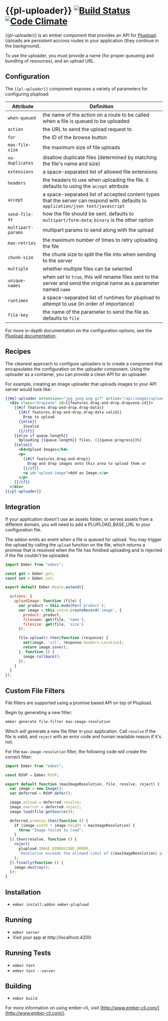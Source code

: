 # {{pl-uploader}} [![Build Status](https://travis-ci.org/paddle8/ember-plupload.svg)](https://travis-ci.org/paddle8/ember-plupload) [![Code Climate](https://codeclimate.com/github/paddle8/ember-plupload/badges/gpa.svg)](https://codeclimate.com/github/paddle8/ember-plupload)

{{pl-uploader}} is an ember component that provides an API for [Plupload](http://www.plupload.com/). Uploads are persistent accross routes in your application (they continue in the background).

To use the uploader, you must provide a name (for proper queueing and bundling of resources), and an upload URL.

## Configuration

The `{{pl-uploader}}` component exposes a variety of parameters for configuring plupload:


| Attribute           | Definition
|---------------------|------------------|
| `when-queued`       | the name of the action on a route to be called when a file is queued to be uploaded
| `action`            | the URL to send the upload request to
| `for`               | the ID of the browse button
| `max-file-size`     | the maximum size of file uploads
| `no-duplicates`     | disallow duplicate files (determined by matching the file's name and size)
| `extensions`        | a space-separated list of allowed file extensions
| `headers`           | the headers to use when uploading the file. it defaults to using the `accept` attribute
| `accept`            | a space-separated list of accepted content types that the server can respond with. defaults to `application/json text/javascript`
| `send-file-as`      | how the file should be sent. defaults to `multipart/form-data`; `binary` is the other option
| `multipart-params`  | multipart params to send along with the upload
| `max-retries`       | the maximum number of times to retry uploading the file
| `chunk-size`        | the chunk size to split the file into when sending to the server
| `multiple`          | whether multiple files can be selected
| `unique-names`      | when set to `true`, this will rename files sent to the server and send the original name as a parameter named `name`
| `runtimes`          | a space-separated list of runtimes for plupload to attempt to use (in order of importance)
| `file-key`          | the name of the parameter to send the file as. defaults to `file`

For more in-depth documentation on the configuration options, see the [Plupload documentation](http://plupload.com/docs/Options).

## Recipes

The cleanest approach to configure uploaders is to create a component that encapsulates the configuration on the uploader component. Using the uploader as a container, you can provide a clean API for an uploader.

For example, creating an image uploader that uploads images to your API server would look like:

```handlebars
{{#pl-uploader extensions="jpg jpeg png gif" action="/api/images/upload" for="upload-image" when-queued="uploadImage" as |queue features|}}
  <div class="dropzone" id={{features.drag-and-drop.dropzone-id}}>
    {{#if features.drag-and-drop.drag-data}}
      {{#if features.drag-and-drop.drag-data.valid}}
        Drop to upload
      {{else}}
        Invalid
      {{/if}}
    {{else if queue.length}}
      Uploading {{queue.length}} files. ({{queue.progress}}%)
    {{else}}
      <h4>Upload Images</h4>
      <p>
        {{#if features.drag-and-drop}}
          Drag and drop images onto this area to upload them or
        {{/if}}
        <a id="upload-image">Add an Image.</a>
      </p>
    {{/if}}
  </div>
{{/pl-uploader}}
```

## Integration

If your application doesn't use an assets folder, or serves assets from a different domain, you will need to add a PLUPLOAD_BASE_URL to your configuration file.

The addon emits an event when a file is queued for upload. You may trigger the upload by calling the `upload` function on the file, which returns a promise that is resolved when the file has finished uploading and is rejected if the file couldn't be uploaded.

```javascript
import Ember from "ember";

const get = Ember.get;
const set = Ember.set;

export default Ember.Route.extend({

  actions: {
    uploadImage: function (file) {
      var product = this.modelFor('product');
      var image = this.store.createRecord('image', {
        product: product,
        filename: get(file, 'name'),
        filesize: get(file, 'size')
      });

      file.upload().then(function (response) {
        set(image, 'url', response.headers.Location);
        return image.save();
      }, function () {
        image.rollback();
      });
    }
  }
});
```

## Custom File Filters

File filters are supported using a promise based API on top of Plupload.

Begin by generating a new filter:

```bash
ember generate file-filter max-image-resolution
```

Which will generate a new file filter in your application. Call `resolve` if the file is valid, and `reject` with an error code and human readable reason if it's not.

For the `max-image-resolution` filter, the following code will create the correct filter:

```javascript
import Ember from "ember";

const RSVP = Ember.RSVP;

export default function (maxImageResolution, file, resolve, reject) {
  var image = new Image();
  var deferred = RSVP.defer();

  image.onload = deferred.resolve;
  image.onerror = deferred.reject;
  image.load(file.getSource());

  deferred.promise.then(function () {
    if (image.width * image.height < maxImageResolution) {
      throw "Image failed to load";
    }
  }).then(resolve, function () {
    reject(
      plupload.IMAGE_DIMENSIONS_ERROR,
      `Resolution exceeds the allowed limit of ${maxImageResolution} pixels.`
    );
  }).finally(function () {
    image.destroy();
  });
}
```

## Installation

* `ember install:addon ember-plupload`

## Running

* `ember server`
* Visit your app at http://localhost:4200.

## Running Tests

* `ember test`
* `ember test --server`

## Building

* `ember build`

For more information on using ember-cli, visit [http://www.ember-cli.com/](http://www.ember-cli.com/).
